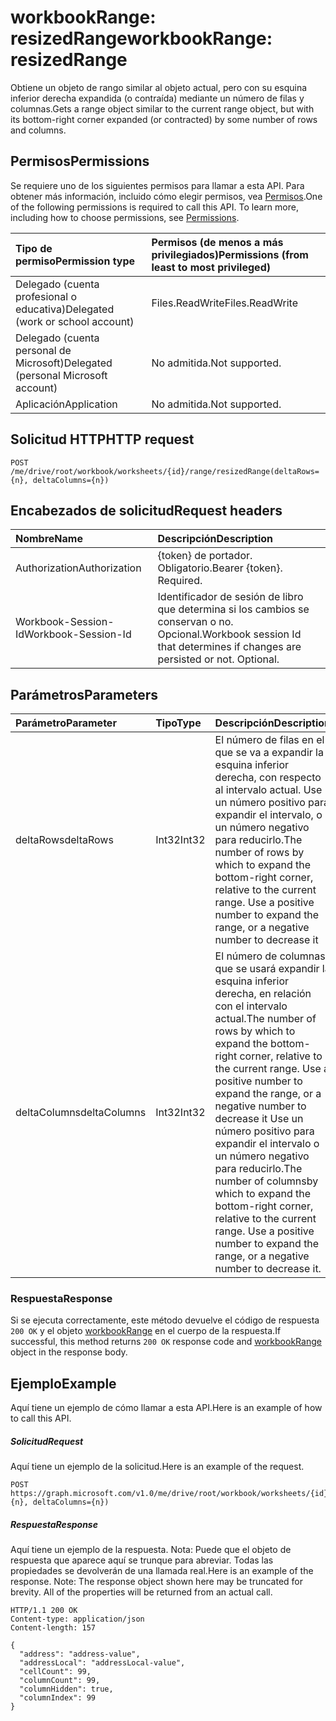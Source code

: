 # <a name="workbookrange-resizedrange"></a><span data-ttu-id="107ac-101">workbookRange: resizedRange</span><span class="sxs-lookup"><span data-stu-id="107ac-101">workbookRange: resizedRange</span></span>
<span data-ttu-id="107ac-102">Obtiene un objeto de rango similar al objeto actual, pero con su esquina inferior derecha expandida (o contraída) mediante un número de filas y columnas.</span><span class="sxs-lookup"><span data-stu-id="107ac-102">Gets a range object similar to the current range object, but with its bottom-right corner expanded (or contracted) by some number of rows and columns.</span></span>

## <a name="permissions"></a><span data-ttu-id="107ac-103">Permisos</span><span class="sxs-lookup"><span data-stu-id="107ac-103">Permissions</span></span>
<span data-ttu-id="107ac-p101">Se requiere uno de los siguientes permisos para llamar a esta API. Para obtener más información, incluido cómo elegir permisos, vea [Permisos](../../../concepts/permissions_reference.md).</span><span class="sxs-lookup"><span data-stu-id="107ac-p101">One of the following permissions is required to call this API. To learn more, including how to choose permissions, see [Permissions](../../../concepts/permissions_reference.md).</span></span>

|<span data-ttu-id="107ac-106">Tipo de permiso</span><span class="sxs-lookup"><span data-stu-id="107ac-106">Permission type</span></span>      | <span data-ttu-id="107ac-107">Permisos (de menos a más privilegiados)</span><span class="sxs-lookup"><span data-stu-id="107ac-107">Permissions (from least to most privileged)</span></span>              |
|:--------------------|:---------------------------------------------------------|
|<span data-ttu-id="107ac-108">Delegado (cuenta profesional o educativa)</span><span class="sxs-lookup"><span data-stu-id="107ac-108">Delegated (work or school account)</span></span> | <span data-ttu-id="107ac-109">Files.ReadWrite</span><span class="sxs-lookup"><span data-stu-id="107ac-109">Files.ReadWrite</span></span>    |
|<span data-ttu-id="107ac-110">Delegado (cuenta personal de Microsoft)</span><span class="sxs-lookup"><span data-stu-id="107ac-110">Delegated (personal Microsoft account)</span></span> | <span data-ttu-id="107ac-111">No admitida.</span><span class="sxs-lookup"><span data-stu-id="107ac-111">Not supported.</span></span>    |
|<span data-ttu-id="107ac-112">Aplicación</span><span class="sxs-lookup"><span data-stu-id="107ac-112">Application</span></span> | <span data-ttu-id="107ac-113">No admitida.</span><span class="sxs-lookup"><span data-stu-id="107ac-113">Not supported.</span></span> |

## <a name="http-request"></a><span data-ttu-id="107ac-114">Solicitud HTTP</span><span class="sxs-lookup"><span data-stu-id="107ac-114">HTTP request</span></span>
<!-- { "blockType": "ignored" } -->
```http
POST /me/drive/root/workbook/worksheets/{id}/range/resizedRange(deltaRows={n}, deltaColumns={n})

```
## <a name="request-headers"></a><span data-ttu-id="107ac-115">Encabezados de solicitud</span><span class="sxs-lookup"><span data-stu-id="107ac-115">Request headers</span></span>
| <span data-ttu-id="107ac-116">Nombre</span><span class="sxs-lookup"><span data-stu-id="107ac-116">Name</span></span>       | <span data-ttu-id="107ac-117">Descripción</span><span class="sxs-lookup"><span data-stu-id="107ac-117">Description</span></span>|
|:---------------|:----------|
| <span data-ttu-id="107ac-118">Authorization</span><span class="sxs-lookup"><span data-stu-id="107ac-118">Authorization</span></span>  | <span data-ttu-id="107ac-p102">{token} de portador. Obligatorio.</span><span class="sxs-lookup"><span data-stu-id="107ac-p102">Bearer {token}. Required.</span></span> |
| <span data-ttu-id="107ac-121">Workbook-Session-Id</span><span class="sxs-lookup"><span data-stu-id="107ac-121">Workbook-Session-Id</span></span>  | <span data-ttu-id="107ac-p103">Identificador de sesión de libro que determina si los cambios se conservan o no. Opcional.</span><span class="sxs-lookup"><span data-stu-id="107ac-p103">Workbook session Id that determines if changes are persisted or not. Optional.</span></span>|

## <a name="parameters"></a><span data-ttu-id="107ac-124">Parámetros</span><span class="sxs-lookup"><span data-stu-id="107ac-124">Parameters</span></span>

| <span data-ttu-id="107ac-125">Parámetro</span><span class="sxs-lookup"><span data-stu-id="107ac-125">Parameter</span></span>    | <span data-ttu-id="107ac-126">Tipo</span><span class="sxs-lookup"><span data-stu-id="107ac-126">Type</span></span>   |<span data-ttu-id="107ac-127">Descripción</span><span class="sxs-lookup"><span data-stu-id="107ac-127">Description</span></span>|
|:---------------|:--------|:----------|
|<span data-ttu-id="107ac-128">deltaRows</span><span class="sxs-lookup"><span data-stu-id="107ac-128">deltaRows</span></span>|<span data-ttu-id="107ac-129">Int32</span><span class="sxs-lookup"><span data-stu-id="107ac-129">Int32</span></span>|<span data-ttu-id="107ac-p104">El número de filas en el que se va a expandir la esquina inferior derecha, con respecto al intervalo actual. Use un número positivo para expandir el intervalo, o un número negativo para reducirlo.</span><span class="sxs-lookup"><span data-stu-id="107ac-p104">The number of rows by which to expand the bottom-right corner, relative to the current range. Use a positive number to expand the range, or a negative number to decrease it</span></span>|
|<span data-ttu-id="107ac-132">deltaColumns</span><span class="sxs-lookup"><span data-stu-id="107ac-132">deltaColumns</span></span>|<span data-ttu-id="107ac-133">Int32</span><span class="sxs-lookup"><span data-stu-id="107ac-133">Int32</span></span>|<span data-ttu-id="107ac-134">El número de columnas que se usará expandir la esquina inferior derecha, en relación con el intervalo actual.</span><span class="sxs-lookup"><span data-stu-id="107ac-134">The number of rows by which to expand the bottom-right corner, relative to the current range. Use a positive number to expand the range, or a negative number to decrease it</span></span> <span data-ttu-id="107ac-135">Use un número positivo para expandir el intervalo o un número negativo para reducirlo.</span><span class="sxs-lookup"><span data-stu-id="107ac-135">The number of columnsby which to expand the bottom-right corner, relative to the current range. Use a positive number to expand the range, or a negative number to decrease it.</span></span>|

### <a name="response"></a><span data-ttu-id="107ac-136">Respuesta</span><span class="sxs-lookup"><span data-stu-id="107ac-136">Response</span></span>
<span data-ttu-id="107ac-137">Si se ejecuta correctamente, este método devuelve el código de respuesta `200 OK` y el objeto [workbookRange](../resources/range.md) en el cuerpo de la respuesta.</span><span class="sxs-lookup"><span data-stu-id="107ac-137">If successful, this method returns `200 OK` response code and [workbookRange](../resources/range.md) object in the response body.</span></span>

## <a name="example"></a><span data-ttu-id="107ac-138">Ejemplo</span><span class="sxs-lookup"><span data-stu-id="107ac-138">Example</span></span>
<span data-ttu-id="107ac-139">Aquí tiene un ejemplo de cómo llamar a esta API.</span><span class="sxs-lookup"><span data-stu-id="107ac-139">Here is an example of how to call this API.</span></span>
##### <a name="request"></a><span data-ttu-id="107ac-140">Solicitud</span><span class="sxs-lookup"><span data-stu-id="107ac-140">Request</span></span>
<span data-ttu-id="107ac-141">Aquí tiene un ejemplo de la solicitud.</span><span class="sxs-lookup"><span data-stu-id="107ac-141">Here is an example of the request.</span></span>
<!--{
  "blockType": "request",
  "isComposable": true,
  "name": "workbookrange_resizedrange",
  "idempotent": true
}-->
```http
POST https://graph.microsoft.com/v1.0/me/drive/root/workbook/worksheets/{id}/range/resizedRange(deltaRows={n}, deltaColumns={n})
```

##### <a name="response"></a><span data-ttu-id="107ac-142">Respuesta</span><span class="sxs-lookup"><span data-stu-id="107ac-142">Response</span></span>
<span data-ttu-id="107ac-p106">Aquí tiene un ejemplo de la respuesta. Nota: Puede que el objeto de respuesta que aparece aquí se trunque para abreviar. Todas las propiedades se devolverán de una llamada real.</span><span class="sxs-lookup"><span data-stu-id="107ac-p106">Here is an example of the response. Note: The response object shown here may be truncated for brevity. All of the properties will be returned from an actual call.</span></span>
<!-- {
  "blockType": "response",
  "truncated": true,
  "@odata.type": "microsoft.graph.workbookRange"
} -->
```http
HTTP/1.1 200 OK
Content-type: application/json
Content-length: 157

{
  "address": "address-value",
  "addressLocal": "addressLocal-value",
  "cellCount": 99,
  "columnCount": 99,
  "columnHidden": true,
  "columnIndex": 99
}
```

<!-- uuid: 8fcb5dbc-d5aa-4681-8e31-b001d5168d79
2015-10-25 14:57:30 UTC -->
<!-- {
  "type": "#page.annotation",
  "description": "workbookRange: resizedRange",
  "keywords": "",
  "section": "documentation",
  "tocPath": ""
}-->
